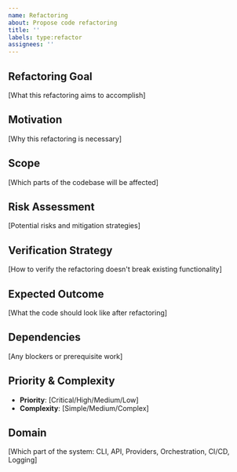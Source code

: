 ```yaml
---
name: Refactoring
about: Propose code refactoring
title: ''
labels: type:refactor
assignees: ''
---
```


## Refactoring Goal
[What this refactoring aims to accomplish]

## Motivation
[Why this refactoring is necessary]

## Scope
[Which parts of the codebase will be affected]

## Risk Assessment
[Potential risks and mitigation strategies]

## Verification Strategy
[How to verify the refactoring doesn't break existing functionality]

## Expected Outcome
[What the code should look like after refactoring]

## Dependencies
[Any blockers or prerequisite work]

## Priority & Complexity
- **Priority**: [Critical/High/Medium/Low]
- **Complexity**: [Simple/Medium/Complex]

## Domain
[Which part of the system: CLI, API, Providers, Orchestration, CI/CD, Logging]
